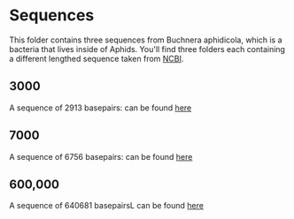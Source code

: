 Sequences
===

This folder contains three sequences from Buchnera aphidicola, which is a bacteria that lives inside of Aphids. You'll find three folders each containing a different lengthed sequence taken from [NCBI](http://www.ncbi.nlm.nih.gov/).

3000
--
A sequence of 2913 basepairs: can be found [here](http://www.ncbi.nlm.nih.gov/nuccore/470476111?report=genbank)  

7000
---
A sequence of 6756 basepairs: can be found [here](http://www.ncbi.nlm.nih.gov/nuccore/AF012886.2)

600,000
---
A sequence of  640681 basepairsL can be found [here](http://www.ncbi.nlm.nih.gov/nuccore/BA000003.2)